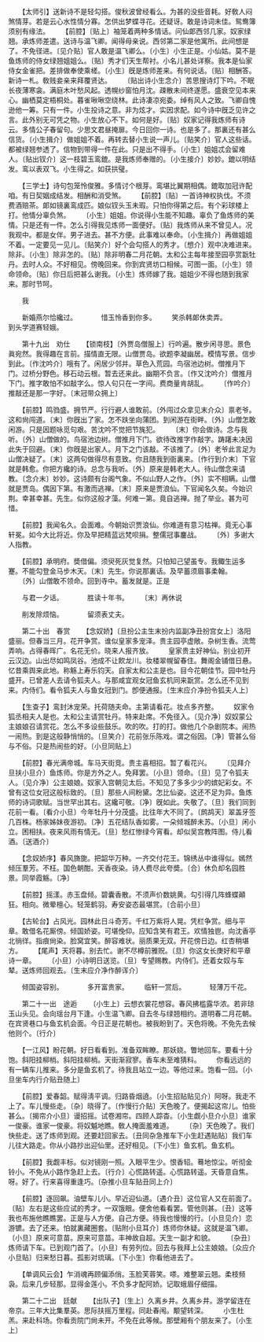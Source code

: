 <!-- { "loadSidebar": true } -->
　　【太师引】送新诗不是轻勾搭。俊秋波曾经看么。为甚的没些音耗。好敎人闷煞情芽。若是云心水性情分寡。怎供出梦蝶寻花。还疑讶。敢是诗词未佳。鸳鸯簿须别有缘法。 
　　【前腔】〔贴上〕袖笼着两种多情话。问仙郞西邻几家。奴家绿翘。承炼师差遣。送诗与温飞卿。闻得母亲说。西邻第二家是他寓所。此间想是了。不免径进。〔见介贴〕官人敢是温飞卿么。〔小生〕小生正是。小仙姑。莫不是鱼炼师的侍女绿翘姐姐么。〔贴〕秀才们天生帮衬。小名儿甚处详察。我本是仙家侍女金雀把。差排做奉使乘槎。〔小生〕旣是炼师差来。有何说话。〔贴〕相酬答。新诗一札。敎贱妾亲来拜覆贤达。 
　　〔贴出诗小生念介〕苦思搜诗灯下吟。不眠长夜薄寒衾。满庭木叶愁风起。透幌纱窗怕月沈。疎散未间终遂愿。盛衰空见本来心。幽栖莫定梧桐处。暮雀啾啾空绕林。此诗凄凉宛委。绰有风人之致。飞卿自愧逊他一筹。只有一件。小生投诗之意。非为炫才。实因求配。如今诗中旣乏见许之言。此外别无可凭之物。小生放心不下。如何是好。〔贴〕奴家记得我炼师有诗云。多情公子春留句。少思文君昼掩扉。今日回你一诗。也是多了。那裏还有甚么信货。〔小生揖介〕做姐姐不着。再转去替小生说一声儿。〔贴笑介〕官人这些话。都被绿翘参透了。信物到带得一件在此。只是出不得手。〔小生〕姐姐忒会留难人。〔贴出钗介〕这一枝碧玉鸾鎞。是我炼师奉赠的。〔小生接介〕妙妙。鎞以明结发。鸾以表双飞。小生得之。如获拱璧。 

　　【三学士】诗句包笼怜俊雅。多情讨个根芽。鸾堪比翼期相偶。鎞取加冠许配咱。有日契姻成结发。相酬和消受煞。 
　　【前腔】〔贴〕一首诗神权执伐。不须费酒赔茶。郞如镜裏鸾成匹。娘似钗头玉未瑕。只怕你得第之后。有个彩球楼上打。他情分辜负煞。 
　　〔小生〕姐姐。你说得小生能不知趣。辜负了鱼炼师的美情。只是还有一件。怎么引得我见炼师一面便好。〔贴〕我炼师从来不曾见人。况我观中。都是女伴。男子进去。甚不方便。此事难以奉命。〔小生揖介〕再做姐姐不着。一定要见一见儿。〔贴笑介〕好个会勾搭人的秀才。〔想介〕观中决难进来。除非。〔小生〕除非怎的。〔贴〕除非明春二月花朝。太和公主每年接至园亭赏翫牡丹。去时人众。不好相见。傍晚回来。你到宾贤坊口相候。可图一面。〔小生〕领命领命。〔贴〕你日后把甚么谢我。〔小生〕炼师嫁了我。姐姐少不得也随到我家来。那时节呵。 

　　我 

　　新婚燕尔恰纔过。　　　　惜玉怜香到你多。 
　　笑杀韩郞休卖弄。　　　　到头学道赛轻娥。 

　　第十九出　劝仕 
　　【锁南枝】〔外贾岛僧服上〕行吟遍。散步闲寻思。景色眞宛然。我得趣在言前。描情直无限。山僧贾岛。欲题李凝幽居。模情写景。信步到此。〔作沈吟介〕哦有了。闲居少邻并。草色入荒园。鸟宿池边树。僧推月下门。过桥分野色。移石动云根。暂去还来此。幽期不负言。〔作又沈吟介〕僧推月下门。推字敢怕不如敲字么。惊人句只在一字间。费商量肯胡乱。 
　　〔作吟介〕推敲还是那一字好。〔末冠带众拥上〕 

　　【前腔】鸣驺盛。拥节严。行行避人谁敢前。〔外闯过众拿见末介众〕禀老爷。这和尙闯道。〔末〕你旣出了家。怎不趺坐向蒲团。到闲游在街畔。〔外〕山僧怎敢闲游。只是因题咏觅句艰。苦沈吟不觉把节旄犯。 
　　〔末〕你会做诗。念与我听。〔外〕山僧做的。鸟宿池边树。僧推月下门。欲待改推字作敲字。踌躇未决因此失于回避。〔末〕你旣是出家人。月下之门该敲。不该推了。〔外〕老爷此言足为山僧决疑了。〔末〕这两句做得尽有意致。你且随我到衙裏来。〔作行到介末〕下官就是韩愈。你把方纔的诗。总念与我听。〔外〕原来是韩老大人。待山僧念来请教。〔念介末〕妙妙。这诗颇有台阁气象。不似山野人之作。〔外〕实不相瞒。山僧就是贾岛。偶因下第。有激而逃禅。〔末〕原来是贾浪仙。下官闻名久矣。今始识荆。幸甚幸甚。先生。似你这般才藻。何难一第。竟自逃禅。抛了举业。甚为可惜。 

　　【前腔】我闻名久。会面难。今朝始识贾浪仙。你难道有意习枯禅。竟无心事轩冕。如今大比将近。你及早把精蓝远梵呗捐。整儒冠事鏖战。 
　　〔外〕多谢大人指教。 

　　【前腔】承明府。奬借偏。须臾死灰觉复然。只怕知己望虽专。我鲰生运多蹇。不能勾登金马步木天。〔末〕先生。你说那裏话。及早蓄须眉事柔翰。 
　　〔外〕山僧敢不领命。回到寺中。蓄发就是。正是 

　　与君一夕话。　　　　胜读十年书。 
　　〔末〕再休说 

　　削发除烦恼。　　　　留须表丈夫。 

　　第二十出　春赏 
　　【念奴娇】〔旦扮公主生末扮内监副净丑扮宫女上〕洛阳盛丽。但春当三月。花开争赏。谁似皇家多宠泽。贵主园亭虚敞。杂树生香。流莺弄响。占得春晖广。名花无价。晓来人报齐放。 
　　皇家贵主好神仙。别业初开云汉边。山出尽如鸣凤谷。池成不让飮龙川。妆楼翠幌留春住。舞阁金铺借日悬。忆昔乘舆来此地。称觞上寿乐钧天。自家太和公主是也。目今花朝佳节。园中牡丹盛开。已曾差人去请令狐夫人。与那咸宜观女冠鱼玄机同来翫赏。怎么还不见到来。内侍们。看令狐夫人与鱼女冠到门。卽便通报。〔生末应介净扮令狐夫人上〕 

　　【生查子】鸾封沐宠荣。托荷随夫命。主第请看花。妆点多齐整。 
　　奴家令狐丞相夫人是也。太和公主请赏牡丹。特来赴席。不免径入。〔见介净〕奴奴蒙公主娘娘召请赏花。怎么不多设些鼓乐。吹的吹。打的打。做他几个杂剧院本。闹热一闹热。到是这般静悄悄的。〔旦笑介〕花前张乐陈戏。谓之俗因。〔净〕管甚么俗与不俗。只是热闹些的好。〔小旦同贴上〕 

　　【前腔】春光满帝城。车马天街竞。贵主喜相招。暂了看花兴。 
　　〔见拜介旦扶小旦介〕鱼炼师。你是方外之人。免拜罢。〔小旦〕领命。〔旦〕见了令狐夫人。〔见介净〕公主娘娘。奴家入宫朝见太后。不知见了多多少少的嫔妃彩女。不曾有这位女冠这般标致的。〔旦〕那些人间粉黛。怎比仙姿。这还不足为异。鱼炼师的诗词歌赋。当世罕出其右。这纔可敬。〔净〕旣如此。失敬了。〔旦〕我们同到花前一看。〔看介小旦〕今年牡丹十分茂盛。比往年大不同了。〔鹧鸪天〕翠盖牙签几百株。杨家姊妹夜游初。〔净〕五花结队香如雾。一朵倾城醉未苏。〔小旦〕闲小立。困相扶。夜来风雨有情无。〔旦〕愁红惨绿今宵看。却似吴宫教阵图。侍儿看酒。〔送酒介〕 

　　【念奴娇序】春风旖旎。把韶华万种。一齐交付花王。锦绣丛中谁得似。嫣然倾压羣芳。不枉。国色朝酣。天香夜染。诗人费尽此夸奬。〔合〕休负却名园胜景。同举霞觞。〔净〕 

　　【前腔】摇漾。赤玉盘倾。碧囊香散。不须声价数姚黄。勾引得几阵蜂蝶顚狂。相向。微晕檀心。轻笼鹤羽。寿安姿态最堪赏。〔合前小旦〕 

　　【古轮台】占风光。园林此日斗奇芳。千红万紫将人晃。凭栏争赏。细与平章。敢借名花厮傍。倾国娇姿。可堪俛仰。应知含笑有君王。欢情独鬯。向沈香亭北徜徉。指痕尙染。脸窝宜笑。醉容难状。丽质果无双。开花傍日边。红杏稍堪方。 
　　【尾声】天将暮。别去忙。谢不尽樽前雅贶。〔旦〕你这女长庚好和平章诗一章。 
　　〔小旦〕小诗明日送览。〔旦〕专望赐教。内侍们。还着女奴与车辇。送炼师回观去。〔生末应介净作醉诨介〕 

　　倾国姿容别。　　　　多开富贵家。 
　　临轩一赏后。　　　　轻薄万千花。 

　　第二十一出　途逅 
　　〔小生上〕云想衣裳花想容。春风拂槛露华浓。若非琼玉山头见。会向瑶台月下逢。小生温飞卿。自去冬与绿翘相约。道明春二月花朝。在宾贤巷口与鱼玄机会面。今日正是花朝也。被我盼到了。天色将晚。不免先去候他则个。〔行介〕 

　　【一江风】盼花朝。好日看看到。准备双眸瞭。那妖娆。瞥地回车。要看十分饱。斜阳挂柳梢。斜阳挂柳梢。天街渐寂寥。香车未至难猜料。 
　　你看远远的有一辆车儿推来。多分是鱼玄机了。待我且站立一边。等他过来。饱看一回。〔小旦坐车内行介贴丑随上〕 

　　【前腔】爱春韶。赋得淸平调。归路昏烟遶。〔小生招贴贴见介〕阿呀。我走不上了。车儿慢些走。〔杂〕晓得了。〔作慢行介贴〕天色晚了。便揭起这帘儿。怕些甚么。〔揭帘介小旦〕谩招摇。试卷湘帘。四顾人踪杳。〔小生觑小旦介小旦〕谁家一俊豪。谁家一俊豪。将奴魆地瞧。敎人掩面羞难道。 
　　〔杂〕天色晚了。我们快些走。送了炼师到观。还要赶回家去。〔丑同杂急推车下小生赶遇贴贴〕我们车儿往大路走。你从小路抄出迎仙里。还好相见。〔下小生〕鱼玄机。鱼玄机。 

　　【前腔】我觑丰标。似对镜刚一照。入眼平生少。恨香轺。蓦地惊尘。听彻金铃小。不免从小路作急赶上去。〔行介〕心慌路转遥。心慌路转遥。天昏意自焦。呀。好了。行来喜得重逢巧。〔杂推小旦车贴丑同上介〕 

　　【前腔】逐回飙。油壁车儿小。早近迎仙道。〔遇介丑〕这位官人又在前面了。〔贴〕左右是这些应试的秀才。一双饿眼。便舍他看看罢。管他则甚。〔丑〕这等我也布施他瞧瞧罢。正是与人方便。自己方便。待我也慢慢的行。〔小旦见介〕恋游镳。去了还来。怕就裏藏圈套。〔贴附小旦耳介〕炼师你休疑。这就是温飞卿。〔小旦〕原来可意苗。原来可意苗。丰神故自超。天生一副才和貌。 
　　〔杂丑〕炼师请下车。已到观门首了。〔小旦〕有劳列位。回去与我拜上公主娘娘。〔众应介小旦贴〕归来愁日暮。孤影对琉璃。〔下小生〕你看他进去了。 

　　【单调风云会】乍消魂再顾偏添俏。玉脸芙蓉笑。嗏。难整翠云翘。柔枝频袅。后来几步轻那。显得金莲小。不负多才配阿娇。记取蛾眉仔细描。 

　　第二十二出　廷献 
　　【出队子】〔生上〕久离乡井。久离乡井。游学留连在帝京。三年大比集羣英。思际扶摇万里程。同赴春闱。颙望转深。 
　　小生杜羔。来赴科场。你看贡院门尙未开。不免在此等候。那壁厢有个朋友来了。〔小生上〕 

